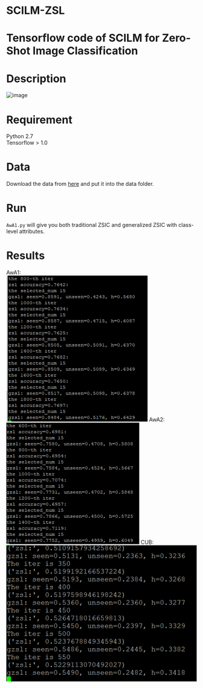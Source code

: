 # SCILM-ZSL

# Tensorflow code of SCILM for Zero-Shot Image Classification

# Description
![image](https://github.com/ylytju/SCILM-ZSL/blob/master/results/Fig1.tiff)

# Requirement
Python 2.7\
Tensorflow > 1.0

# Data
Download the data from [here](https://drive.google.com/open?id=1iExbrVdSFjm9UlSj_53kmlFkh1ZCf7Kj) and put it into the data folder.

# Run
`AwA1.py` will give you both traditional ZSIC and generalized ZSIC with class-level attributes.

# Results
AwA1:\
![image](https://github.com/ylytju/SCILM-ZSL/blob/master/results/awa1.png)
AwA2:\
![image](https://github.com/ylytju/SCILM-ZSL/blob/master/results/AwA2.png)
CUB:\
![image](https://github.com/ylytju/SCILM-ZSL/blob/master/results/CUB.png)


